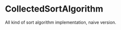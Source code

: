 CollectedSortAlgorithm
======================

All kind of sort algorithm implementation, naive version.

